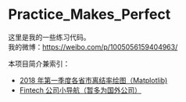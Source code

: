 # Practice_Makes_Perfect  

这里是我的一些练习代码。   
我的微博：https://weibo.com/p/1005056159404963/  

本项目简介兼索引：
- [2018 年第一季度各省市离结率绘图（Matplotlib)](https://github.com/FinancialDataGirl/Practice_Makes_Perfect/tree/master/_0.Divorce_Marriage_Ratio)
- [Fintech 公司小导航（暂多为国外公司）](https://github.com/FinancialDataGirl/Practice_Makes_Perfect/blob/master/_1.Fintech_Companies_Research/_Fintech%20are%20going%20B2B%20with%20capital%20markets%20tech.md)
